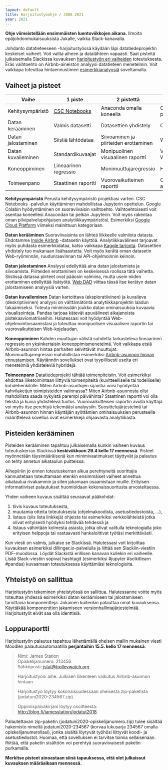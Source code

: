 ```yaml
---
layout: default
title: Harjoitustyöohje / JODA 2021
year: 2021
---
```


**Ohje viimeistellään ensimmäisten luentoviikkojen aikana.** Ilmoita epäjohdonmukaisuuksista Jukalle, vaikka Slack-kanavalla.

Johdanto datatieteeseen -harjoitustyössä käydään läpi datatiedeprojektin keskeiset vaiheet. Voit valita aiheen ja datalähteen vapaasti.
Saat pisteitä julkaisemalla Slackissa kuvauksen [harjoitustyön eri vaiheiden](https://jodatut.github.io/2021/harjoitustyo/) toteutuksesta.
Eräs vaihtoehto on Airbnb-aineiston analyysi datatieteen menetelmin.
Voit vaikkapa toteuttaa hintaennustimen [esimerkkianalyysiä](https://github.com/InfoTUNI/joda2021/blob/master/koodiesimerkit/airnbn/python_scikit_airbnb.ipynb) soveltamalla.

## Vaiheet ja pisteet

| Vaihe  | 1 piste  | 2 pistettä   | 3 pistettä  |
|--------|---|---|---|
| Kehitysympäristö   | [CSC Notebooks](https://www.csc.fi/web/blog/post/-/blogs/notebooks-enemman-aikaa-opetuksen-ytimelle) | Anaconda omalla koneella | Oma pilviympäristö |
| Datan kerääminen   | Valmis datasetti         | Datasettien yhdistely | Oma datasetti |   
| Datan jalostaminen | Siistiä lähtödataa       | Siivoaminen ja piirteiden erottaminen | Web DAD |   
| Datan kuvaileminen | Standardikuvaajat        | Monipuolinen visuaalinen raportti | Vuorovaikutteinen Web-kojelauta |   
| Koneoppiminen      | Lineaarinen regressio    | Monimuuttujaregressio | Hybriditoteutus |   
| Toimeenpano        | Staattinen raportti      | Vuorovaikutteinen raportti  | Ohjaava analytiikka |  

**Kehitysympäristö**
Perusta kehitysympäristö projektiasi varten.
CSC Notebooks -palvelun käyttäminen mahdollistaa Jupyterin opettelun.
Google Colabin hyödyntäminen on suoraviivaisin vaihtoehto. Vaihtoehtoisesti voit asentaa koneellesi Anacondan tai pelkän Jupyterin.
Voit myös rakentaa oman pilvipalvelupohjaisen analytiikkaympäristösi.
Esimerkiksi [Google Cloud Platform](https://cloud.google.com/) viimeksi mainittuun kategoriaan.

**Datan kerääminen**
Suoraviivaisinta on lähteä liikkeelle valmiista datasta.
Ehdotamme [Inside Airbnb](http://insideairbnb.com/) -datasetin käyttöä.
Analytiikkavälineet tarjoavat myös puhdasta esimerkkidataa, katso vaikkapa
[Kaggle tarjonta](https://www.kaggle.com/datasets).
Datasettien yhdistely tuo mukanaan lisähaastetta.
Voit myös kerätä oman datasetin Web-ryöminnän, ruudunraavinnan tai API-ohjelmoinnin keinoin.

**Datan jalostaminen**
Analyysi edellyttää aina datan jalostamista ja siivoamista.
Piirteiden erottaminen on keskeisessä roolissa tätä vaihetta.
Siistissä datassa piirteet ovat pääosin valmiina,
mutta usein niiden erottaminen edellyttää lisätyötä.
[Web DAD](https://www.datasciencecentral.com/profiles/blogs/data-scientist-versus-data-engineer)
viittaa tässä itse kerätyn datan jalostamiseen analyysiä varten.

**Datan kuvaileminen**
Datan kartoittava (eksploratiivinen) ja kuvaileva (deskriptiivinen) analyysi on välttämätöntä analytiikkaprojektin laadun takaamiseksi.
Toteuta minimissään joukko datan ominaisuuksia kuvaavia visualisointeja.
Pandas tarjoaa kätevät apuvälineet aikajanoista pistekaaviomatriiseihin.
Halutessasi voit hyödyntää Web-ohjelmointiosaamistasi ja
toteuttaa monipuolisen visuaalisen raportin tai
vuorovaikutteisen Web-kojelaudan.

**Koneoppiminen**
Kahden muuttujan välistä suhdetta tarkasteleva lineaarinen regressio on
yksinkertaisin koneoppimismenetelmä.
Voit vaikkapa etsiä Airbnb-asunnon hintaa parhaiten selvittävät muuttujat.
Monimuuttujaregressio mahdollistaa esimerkiksi
[Airbnb-asunnon hinnan ennustamisen](https://mapr.com/blog/predicting-airbnb-listing-prices-scikit-learn-and-apache-spark/).
Käytännön sovellukset ovat tyypillisesti useita eri menetelmiä yhdisteleviä hybridejä.

**Toimeenpano**
Datatiedeprojekti tähtää toimenpiteisiin.
Voit esimerkiksi ehdottaa liiketoimintaan liittyviä toimenpiteitä
(kuvitteelliselle tai todelliselle) kohdehenkilölle.
Miten Airbnb-asuntojen sijaintia voisi hyödyntää kahvilaketjun toimipisteiden valinnassa?
Miten Airbnb-asunnosta olisi mahdollista saada nykyistä parempi päivähinta?
Staattinen raportti voi olla tekstiä ja kuvia yhdistelevä tuotos.
Vuorovaikutteisen raportin avulla käyttäjä voi myös itse perehtyä tekemääsi analyysiin.
Suosittelujärjestelmä tai Airbnb-asunnon hinnan käyttäjän syöttämien
ominaisuuksien perusteella määrittelevä sovellus ovat esimerkkejä ohjaavasta analytiikasta.

## Pisteiden kerääminen

Pisteiden kerääminen tapahtuu julkaisemalla kunkin vaiheen kuvaus
toteutuskerran Slackissä **keskiviikkoon 29.4 kello 17 mennessä**.
Pisteet myönnetään täysimääräisenä kun minimivaatimukset täyttyvät ja
palautus on tehty annetun aikataulun puitteissa.

Aihepiiriin jo ennen toteutuskerran alkua perehtyneitä suorittajia kannustetaan
toteuttamaan etenkin ensimmäiset vaiheet annettua aikataulua rivakammin ja
siten jakamaan osaamistaan muille.
Erityisen informatiiviset palautukset huomioidaan kokonaissuoritusta arvosteltaessa.

Yhden vaiheen kuvaus sisältää seuraavat pääkohdat:

1. tiivis kuvaus toteutuksesta,
1. muutamia otteita toteutuksesta (ohjelmakoodista, asetustiedostoista, ...),
1. listaus (siis lista linkkejä) ohjeista tai esimerkiksi verkkolähteistä jotka olivat erityisesti hyödyksi tehtävää tehdessä ja
1. listaus vähintään kolmesta asiasta, jotka olivat valitulla teknologialla joko erityisen helppoja tai vastaavasti hankaloittivat työtäsi merkittävästi.

Kun viesti on valmis, julkaise se Slackissä.
Halutessasi voit kirjoittaa kuvauksen esimerkiksi dillinger.io-palvelulla ja liittää sen Slackiin-viestiin PDF-muodossa.
Löydät Slackistä erillisen kanavan kullekin eri vaiheelle.
Lisää Slack-viestiin sopivat hashtagit (esimerkiksi #jupyter #scikitlearn #pandas) kuvaamaan toteutuksessa käyttämiäsi teknologioita.  

## Yhteistyö on sallittua

Harjoitustyön tekeminen yhteistyössä on sallittua.
Halutessanne voitte myös toteuttaa yhdessä esimerkiksi datan keräämiseen tai
jalostamiseen tarvittavia komponentteja.
Jokainen kuitenkin palauttaa omat kuvauksensa.
Käyttäkää komponenttien jakamiseen versionhallintajärjestelmää.
Harjoitustyöt eivät saa olla identtisiä.

## Loppuraportti

Harjoitustyön palautus tapahtuu lähettämällä oheisen mallin mukainen viesti
Moodlen palautusautomaatilla **perjantaihin 15.5. kello 17 mennessä**.

<blockquote>
  <p>
    Nimi: James Station<br />
    Opiskelijanumero: 213456<br />
    Sähköposti: <a href="mailto:jstat@trolleywatch.org">jstat@trolleywatch.org</a>
  </p>
  <p>Harjoitustyöni aihe: Julkisen liikenteen vaikutus Airbnb-asunnon hintaan</p>
  <p>Harjoitustyö löytyy kokonaisuudessaan oheisesta zip-paketista (jodatuni2020-234567.zip).</p>

<p>Oppimispäiväkirjani löytyy osoitteesta:
<a href="http://blog.fi/jamesstation/jodatut2018">http://blog.fi/jamesstation/jodatut2018</a>.</p>

</blockquote>

Palautettavan zip-paketin (jodatuni2020-opiskelijanumero.zip) tulee sisältää hakemisto nimeltä jodatuni2020-234567 (korvaa lukusarja 234567 omalla opiskelijanumerollasi), jonka sisältä löytyvät työhösi liittyvät koodi- ja asetustiedostot.
Huomaa, että sovelluksen ei tarvitse toimia sellaisenaan. Riittää, että paketin sisältöön voi perehtyä suoraviivaisesti paketin purkamalla.

<!--
Merkitse lisäksi harjoitustyön eri ominaisuuksien raportoiduista toteutuksista keräämäsi pisteet
[Google-laskentataulukkoon](https://docs.google.com/spreadsheets/d/1xKYYAjyzkk5rTL3KuSMs2Srdp-wLgHzPc-QXXGRtaVw/edit?usp=sharing ) (ei edellytä sisäänkirjautumista).
-->
**Merkitse pisteet ainoastaan siinä tapauksessa, että olet julkaissut kuvauksen määräaikaan mennessä.**
